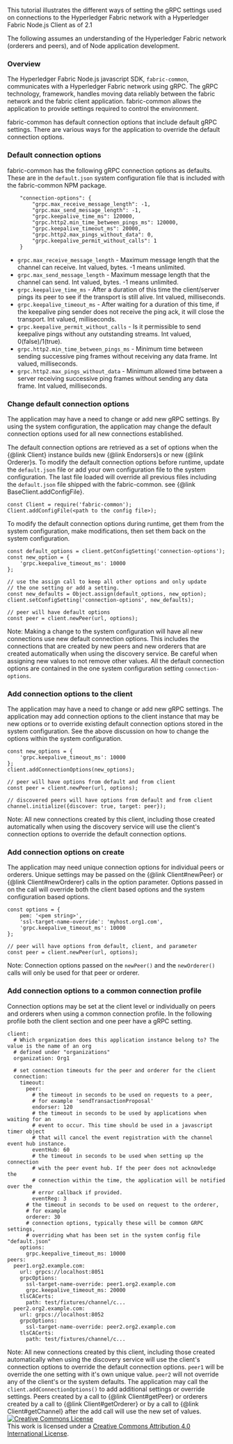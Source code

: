 
This tutorial illustrates the different ways of setting the gRPC settings used on connections to the Hyperledger Fabric network with a Hyperledger Fabric Node.js Client as of 2.1

The following assumes an understanding of the Hyperledger Fabric network
(orderers and peers),
and of Node application development.

### Overview
The Hyperledger Fabric Node.js javascript SDK, `fabric-common`,  communicates
with a Hyperledger Fabric network using gRPC. The gRPC technology, framework,
handles moving data reliably between the fabric network and the fabric client
application.
fabric-common allows the application to provide settings required to control
the environment.

fabric-common has default connection options that include default gRPC settings.
There are various ways for the application to override the default connection
options.

### Default connection options
fabric-common has the following gRPC connection options as defaults.
These are in the `default.json` system configuration file that is included
with the fabric-common NPM package.
```
	"connection-options": {
		"grpc.max_receive_message_length": -1,
		"grpc.max_send_message_length": -1,
		"grpc.keepalive_time_ms": 120000,
		"grpc.http2.min_time_between_pings_ms": 120000,
		"grpc.keepalive_timeout_ms": 20000,
		"grpc.http2.max_pings_without_data": 0,
		"grpc.keepalive_permit_without_calls": 1
	}
```
* `grpc.max_receive_message_length` - Maximum message length that the channel
can receive. Int valued, bytes. -1 means unlimited.
* `grpc.max_send_message_length` - Maximum message length that the channel can
send. Int valued, bytes. -1 means unlimited.
* `grpc.keepalive_time_ms` - After a duration of this time the client/server
pings its peer to see if the transport is still alive. Int valued, milliseconds.
* `grpc.keepalive_timeout_ms` - After waiting for a duration of this time,
if the keepalive ping sender does not receive the ping ack, it will close the
transport. Int valued, milliseconds.
* `grpc.keepalive_permit_without_calls` - Is it permissible to send keepalive
pings without any outstanding streams. Int valued, 0(false)/1(true).
* `grpc.http2.min_time_between_pings_ms` - Minimum time between sending
successive ping frames without receiving any data frame.
Int valued, milliseconds.
* `grpc.http2.max_pings_without_data` - Minimum allowed time between a server
receiving successive ping frames without sending any data frame.
Int valued, milliseconds.

### Change default connection options
The application may have a need to change or add new gRPC settings.
By using the system configuration, the application may change the default
connection options used for all new connections established.

The default connection options are retrieved as a set of options when
the {@link Client} instance builds new {@link Endorsers}s or new {@link Orderer}s.
To modify the  default connection options before runtime, update the
`default.json` file or add your own configuration file to the system configuration.
The last file loaded will override all previous files including the `default.json`
file shipped with the fabric-common. see {@link BaseClient.addConfigFile}.
```
const Client = require('fabric-common');
Client.addConfigFile(<path to the config file>);
```
To modify the default connection options during runtime, get them from the
system configuration, make modifications, then set them back on the system
configuration.
```
const default_options = client.getConfigSetting('connection-options');
const new_option = {
    'grpc.keepalive_timeout_ms': 10000
};

// use the assign call to keep all other options and only update
// the one setting or add a setting.
const new_defaults = Object.assign(default_options, new_option);
client.setConfigSetting('connection-options', new_defaults);

// peer will have default options
const peer = client.newPeer(url, options);
```

Note: Making a change to the system configuration will have all new
connections use new default connection options. This includes the
connections that are created by new peers and new orderers that are
created automatically when using the discovery service.
Be careful when assigning new values to not remove other values.
All the default connection options are contained in the one system
configuration setting `connection-options`.

### Add connection options to the client
The application may have a need to change or add new gRPC settings.
The application may add connection options to the client instance
that may be new options or to override existing default connection
options stored in the system configuration. See the above
discussion on how to change the options within the system configuration.
```
const new_options = {
    'grpc.keepalive_timeout_ms': 10000
};
client.addConnectionOptions(new_options);

// peer will have options from default and from client
const peer = client.newPeer(url, options);

// discovered peers will have options from default and from client
channel.initialize({discover: true, target: peer});
```
Note: All new connections created by this client, including those created
automatically when using the discovery service will use the client's
connection options to override the default connection options.

### Add connection options on create
The application may need unique connection options for individual
peers or orderers. Unique settings may be passed on the
{@link Client#newPeer} or
{@link Client#newOrderer} calls in the option parameter.
Options passed in on the call will override both the client based
options and the system configuration based options.
```
const options = {
    pem: '<pem string>',
	'ssl-target-name-override': 'myhost.org1.com',
    'grpc.keepalive_timeout_ms': 10000
};

// peer will have options from default, client, and parameter
const peer = client.newPeer(url, options);
```
Note: Connection options passed on the `newPeer()` and the `newOrderer()`
calls will only be used for that peer or orderer.

### Add connection options to a common connection profile
Connection options may be set at the client level or individually on peers and
orderers when using a common connection profile. In the following profile
both the client section and one peer have a gRPC setting.
```
client:
  # Which organization does this application instance belong to? The value is the name of an org
  # defined under "organizations"
  organization: Org1

  # set connection timeouts for the peer and orderer for the client
  connection:
    timeout:
      peer:
        # the timeout in seconds to be used on requests to a peer,
        # for example 'sendTransactionProposal'
        endorser: 120
        # the timeout in seconds to be used by applications when waiting for an
        # event to occur. This time should be used in a javascript timer object
        # that will cancel the event registration with the channel event hub instance.
        eventHub: 60
        # the timeout in seconds to be used when setting up the connection
        # with the peer event hub. If the peer does not acknowledge the
        # connection within the time, the application will be notified over the
        # error callback if provided.
        eventReg: 3
      # the timeout in seconds to be used on request to the orderer,
      # for example
      orderer: 30
      # connection options, typically these will be common GRPC settings,
      # overriding what has been set in the system config file "default.json"
    options:
      grpc.keepalive_timeout_ms: 10000
peers:
  peer1.org2.example.com:
    url: grpcs://localhost:8051
    grpcOptions:
      ssl-target-name-override: peer1.org2.example.com
      grpc.keepalive_timeout_ms: 20000
    tlsCACerts:
      path: test/fixtures/channel/c...
  peer2.org2.example.com:
    url: grpcs://localhost:8052
    grpcOptions:
      ssl-target-name-override: peer2.org2.example.com
    tlsCACerts:
      path: test/fixtures/channel/c...
```
Note: All new connections created by this client, including those created
automatically when using the discovery service will use the client's
connection options to override the default connection options. `peer1`
will be override the one setting with it's own unique value. `peer2`
will not override any of the client's or the system defaults.
The application may call the `client.addConnectionOptions()` to add
additional settings or override settings. Peers created by a call
to {@link Client#getPeer} or orderers created by a call to
{@link Client#getOrderer} or by a call to {@link Client#getChannel}
after the add call will use the new set of values.
<a rel="license" href="http://creativecommons.org/licenses/by/4.0/"><img alt="Creative Commons License" style="border-width:0" src="https://i.creativecommons.org/l/by/4.0/88x31.png" /></a><br />This work is licensed under a <a rel="license" href="http://creativecommons.org/licenses/by/4.0/">Creative Commons Attribution 4.0 International License</a>.
